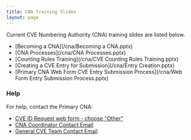 ```yaml
---
title: CNA Training Slides
layout: page
---
```

        
Current CVE Numbering Authority (CNA) training slides are listed below.                 
                          
* [Becoming a CNA](/cna/Becoming a CNA.pptx)          
* [CNA Processes](/cna/CNA Processes.pptx)      
* [Counting Rules Training](/cna/CVE Counting Rules Training.pptx)     
* [Creating a CVE Entry for Submission](/cna/Entry Creation.pptx)         
* [Primary CNA Web Form CVE Entry Submission Process](/cna/Web Form Entry Submission Process.pptx)   

### Help
                      
For help, contact the Primary CNA:                        
                    
* [CVE ID Request web form - choose "Other"](https://cveform.mitre.org/)
* [CNA Coordinator Contact Email](mailto:cna-coordinator@mitre.org)
* [General CVE Team Contact Email](mailto:cve@mitre.org)


